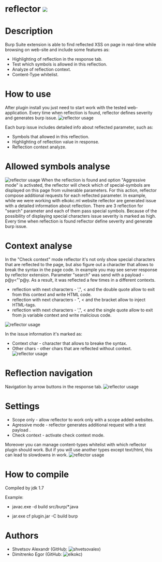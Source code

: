 # reflector [<img src="https://github.com/elkokc/reflector/blob/master/screenshot/release-v2.0-blue.svg">](https://github.com/elkokc/reflector/releases/tag/2.0)


# Description
Burp Suite extension is able to find reflected XSS on page in real-time while browsing on web-site and include some features as:
* Highlighting of reflection in the response tab.
* Test which symbols is allowed in this reflection.
* Analyze  of reflection context.
* Content-Type whitelist.
 
 
 # How to use
After plugin install you just need to start work with the tested web-application. Every time when reflection is found, reflector defines severity and generates burp issue.
![reflector usage](https://github.com/elkokc/reflector/blob/master/screenshot/reflector_demo1.gif)

Each burp issue includes detailed info about reflected parameter, such as:
* Symbols that allowed in this reflection.
* Highlighting of reflection value in response.
* Reflection context analyze.

# Allowed symbols analyse
![reflector usage](https://github.com/elkokc/reflector/blob/master/screenshot/symbols_analyse.png)
When the reflection is found and option "Aggressive mode" is activated, the reflector will check which of special-symbols are displayed on this page from vulnerable parameters. For this action, reflector compose additional requests for each reflected parameter. In example, while we were working with elkokc.ml website reflector are generated issue with a detailed information about reflection. There are 3 reflection for "search" parameter and each of them pass special symbols. Because of the possibility of displaying special characters issue severity is marked as high. Every time when reflection is found reflector define severity and generate burp issue.

# Context analyse
In the "Check context" mode  reflector it's not only show special characters that are reflected to the page, but also figure out a character that allows to break the syntax in the page code. In example you may see server response by reflector extension. Parameter "search" was send with a payload  - p@y<"'p@y. As a result, it was reflected a few times in a different contexts. 
* reflection with next characters - ',", <  and the double quote  allow to exit from this context and write HTML code.
* reflection with next characters - ", <  and the bracket allow to inject HTML-tags. 
* reflection with next characters -  ',", < and the single quote allow to exit from js variable context and write malicious code.

![reflector usage](https://github.com/elkokc/reflector/blob/master/screenshot/aggressivemode_context.png)

In the issue information it's marked as: 
* Context char - character that allows to breake the syntax.
* Other chars - other chars that are reflected without context.
![reflector usage](https://github.com/elkokc/reflector/blob/master/screenshot/aggressivemode_context_burp.png)

# Reflection navigation
Navigation by arrow buttons in the response tab.
![reflector usage](https://github.com/elkokc/reflector/blob/master/screenshot/navigation.gif)

# Settings
* Scope only - allow reflector to work only with a scope added websites.
* Agressive mode - reflector generates additional request with a test payload .
* Check context - activate check context mode.

Moreover you can manage content-types whitelist with which  reflector plugin should work. But if you will use another types except text/html,  this can lead to slowdowns in work.
![reflector usage](https://github.com/elkokc/reflector/blob/master/screenshot/settings.png)

# How to compile
Compiled by jdk 1.7

Example:

* javac.exe -d build src/burp/*.java

* jar.exe cf plugin.jar -C build burp

# Authors
* Shvetsov Alexandr (GitHub: ![shvetsovalex](https://github.com/shvetsovalex))
* Dimitrenko Egor (GitHub: ![elkokc](https://github.com/elkokc))
